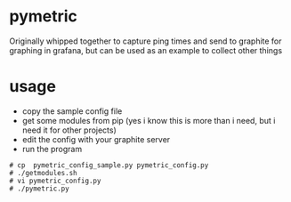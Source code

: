 # pymetric
Originally whipped together to capture ping times and send to
graphite for graphing in grafana, but can be used as an example to collect other things

# usage
* copy the sample config file
* get some modules from pip (yes i know this is more than i need, but i need it for other projects)
* edit the config with your graphite server
* run the program

```
# cp  pymetric_config_sample.py pymetric_config.py
# ./getmodules.sh
# vi pymetric_config.py 
# ./pymetric.py
```
